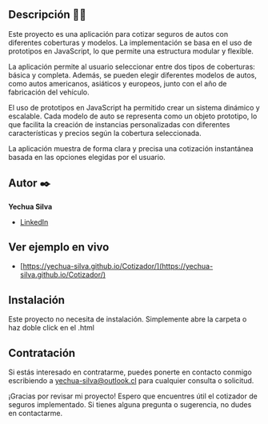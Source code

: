 ## Descripción  🚗💼

Este proyecto es una aplicación para cotizar seguros de autos con diferentes coberturas y modelos. La implementación se basa en el uso de prototipos en JavaScript, lo que permite una estructura modular y flexible.

La aplicación permite al usuario seleccionar entre dos tipos de coberturas: básica y completa. Además, se pueden elegir diferentes modelos de autos, como autos americanos, asiáticos y europeos, junto con el año de fabricación del vehículo.

El uso de prototipos en JavaScript ha permitido crear un sistema dinámico y escalable. Cada modelo de auto se representa como un objeto prototipo, lo que facilita la creación de instancias personalizadas con diferentes características y precios según la cobertura seleccionada.

La aplicación muestra de forma clara y precisa una cotización instantánea basada en las opciones elegidas por el usuario.

## Autor ✒️
**Yechua Silva**

* [LinkedIn](https://www.linkedin.com/in/yechua-silva/)

## Ver ejemplo en vivo 
- [https://yechua-silva.github.io/Cotizador/](https://yechua-silva.github.io/Cotizador/)

## Instalación 
Este proyecto no necesita de instalación. Simplemente abre la carpeta o haz doble click en el .html
  
## Contratación
Si estás interesado en contratarme, puedes ponerte en contacto conmigo escribiendo a yechua-silva@outlook.cl para cualquier consulta o solicitud.

¡Gracias por revisar mi proyecto! Espero que encuentres útil el cotizador de seguros implementado. Si tienes alguna pregunta o sugerencia, no dudes en contactarme.
